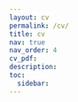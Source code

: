 ```yaml
---
layout: cv
permalink: /cv/
title: cv
nav: true
nav_order: 4
cv_pdf:
description: 
toc:
  sidebar: 
---
```

